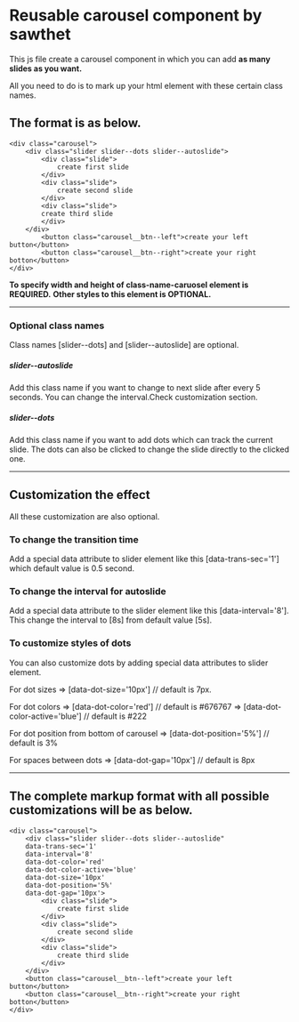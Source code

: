 # Reusable carousel component by sawthet

This js file create a carousel component in which you can add **as many slides as you want.**

All you need to do is to mark up your html element with these certain class names.

## The format is as below.

```
<div class="carousel">
	<div class="slider slider--dots slider--autoslide">
		<div class="slide">
			create first slide
		</div>
		<div class="slide">
			create second slide
		</div>
		<div class="slide">
        create third slide
		</div>
    </div>
		<button class="carousel__btn--left">create your left button</button>
		<button class="carousel__btn--right">create your right botton</button>
</div>
```

**To specify width and height of class-name-caruosel element is REQUIRED.**
**Other styles to this element is OPTIONAL.**

---

### Optional class names

Class names [slider--dots] and [slider--autoslide] are optional.

##### slider--autoslide

Add this class name if you want to change to next slide after every 5 seconds. You can change the interval.Check customization section.

##### slider--dots

Add this class name if you want to add dots which can track the current slide. The dots can also be clicked to change the slide directly to the clicked one.

---

## Customization the effect

All these customization are also optional.

### To change the transition time

Add a special data attribute to slider element like this [data-trans-sec='1'] which default value is 0.5 second.

### To change the interval for autoslide

Add a special data attribute to the slider element like this [data-interval='8'].
This change the interval to [8s] from default value [5s].

### To customize styles of dots

You can also customize dots by adding special data attributes to slider element.

For dot sizes
=> [data-dot-size='10px'] // default is 7px.

For dot colors
=> [data-dot-color='red'] // default is #676767
=> [data-dot-color-active='blue'] // default is #222

For dot position from bottom of carousel
=> [data-dot-position='5%'] // default is 3%

For spaces between dots
=> [data-dot-gap='10px'] // default is 8px

---

## The complete markup format with all possible customizations will be as below.

```
<div class="carousel">
	<div class="slider slider--dots slider--autoslide"
    data-trans-sec='1'
    data-interval='8'
    data-dot-color='red'
    data-dot-color-active='blue'
    data-dot-size='10px'
    data-dot-position='5%'
    data-dot-gap='10px'>
        <div class="slide">
            create first slide
        </div>
        <div class="slide">
            create second slide
        </div>
        <div class="slide">
            create third slide
		</div>
    </div>
	<button class="carousel__btn--left">create your left button</button>
	<button class="carousel__btn--right">create your right botton</button>
</div>
```

